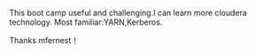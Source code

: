 This boot camp useful and challenging.I can learn more cloudera technology.
Most familiar:YARN,Kerberos.

Thanks mfernest！
